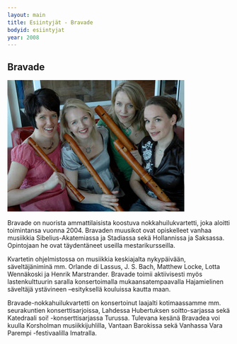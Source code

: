 ```yaml
---
layout: main
title: Esiintyjät - Bravade
bodyid: esiintyjat
year: 2008
---
```

## Bravade

![Bravade](bravade.jpg)

Bravade on nuorista ammattilaisista koostuva nokkahuilukvartetti, joka aloitti toimintansa vuonna 2004. Bravaden muusikot ovat opiskelleet vanhaa musiikkia Sibelius-Akatemiassa ja Stadiassa sekä Hollannissa ja Saksassa. Opintojaan he ovat täydentäneet useilla mestarikursseilla.

Kvartetin ohjelmistossa on musiikkia keskiajalta nykypäivään, säveltäjäniminä mm. Orlande di Lassus, J. S. Bach, Matthew Locke, Lotta Wennäkoski ja Henrik Marstrander. Bravade toimii aktiivisesti myös lastenkulttuurin saralla konsertoimalla mukaansatempaavalla Hajamielinen säveltäjä ystävineen –esityksellä kouluissa kautta maan.

Bravade-nokkahuilukvartetti on konsertoinut laajalti kotimaassamme  mm.  seurakuntien konserttisarjoissa, Lahdessa Hubertuksen soitto-sarjassa sekä Katedraali soi! -konserttisarjassa Turussa. Tulevana kesänä Bravadea voi kuulla Korsholman musiikkijuhlilla, Vantaan Barokissa sekä Vanhassa Vara Parempi -festivaalilla Imatralla.
